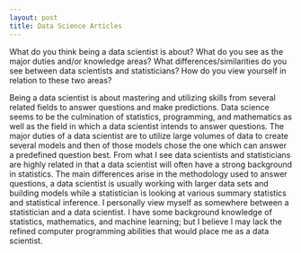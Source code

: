```yaml
---
layout: post
title: Data Science Articles
---
```


What do you think being a data scientist is about?  What do you see as the major duties and/or knowledge areas?  What differences/similarities do you see between data scientists and statisticians?  How do you view yourself in relation to these two areas?

Being a data scientist is about mastering and utilizing skills from several related fields to answer questions and make predictions. Data science seems to be the culmination of statistics, programming, and mathematics as well as the field in which a data scientist intends to answer questions. The major duties of a data scientist are to utilize large volumes of data to create several models and then of those models chose the one which can answer a predefined question best. From what I see data scientists and statisticians are highly related in that a data scientist will often have a strong background in statistics. The main differences arise in the methodology used to answer questions, a data scientist is usually working with larger data sets and building models while a statistician is looking at various summary statistics and statistical inference. I personally view myself as somewhere between a statistician and a data scientist. I have some background knowledge of statistics, mathematics, and machine learning; but I believe I may lack the refined computer programming abilities that would place me as a data scientist.

